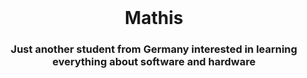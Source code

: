 <br clear="both"> 

<h1 align="center">Mathis</h1> 

<h3 align="center">Just another student from Germany interested in learning everything about software and hardware</h3> 


